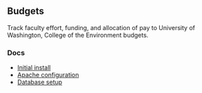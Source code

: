 ## Budgets

Track faculty effort, funding, and allocation of pay to University of Washington, College of the Environment budgets.

### Docs

* [Initial install](docs/initial-install.txt)
* [Apache configuration](docs/apache-configuration.txt)
* [Database setup](docs/database-setup.sql)
